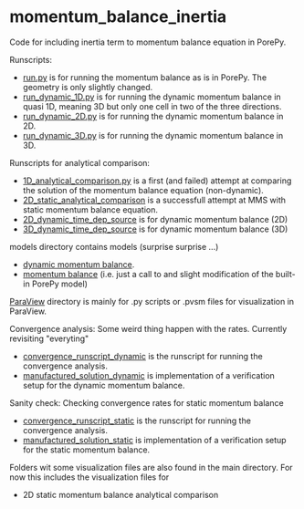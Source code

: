 # momentum_balance_inertia
Code for including inertia term to momentum balance equation in PorePy.

Runscripts:
* [run.py](./runscripts/run.py) is for running the momentum balance as is in PorePy. The geometry is only slightly changed.
* [run_dynamic_1D.py](./runscripts/run_dynamic_1D.py) is for running the dynamic momentum balance in quasi 1D, meaning 3D but only one cell in two of the three directions.
* [run_dynamic_2D.py](./runscripts/run_dynamic_2D.py) is for running the dynamic momentum balance in 2D.
* [run_dynamic_3D.py](./runscripts/run_dynamic_3D.py) is for running the dynamic momentum balance in 3D.

Runscripts for analytical comparison:
* [1D_analytical_comparison.py](./1D_analytical_comparison.py) is a first (and failed) attempt at comparing the solution of the momentum balance equation (non-dynamic).
* [2D_static_analytical_comparison](./1D_static_analytical_comparison.py) is a successfull attempt at MMS with static momentum balance equation.
* [2D_dynamic_time_dep_source](./2D_dynamic_time_dep_source.py) is for dynamic momentum balance (2D)
* [3D_dynamic_time_dep_source](./3D_dynamic_time_dep_source.py) is for dynamic momentum balance (3D)

models directory contains models (surprise surprise ...)
* [dynamic momentum balance](./models/dynamic_momentum_balance.py).
* [momentum balance](./models/no_inertia_momentum_balance.py) (i.e. just a call to and slight modification of the built-in PorePy model)

[ParaView](./ParaView/) directory is mainly for .py scripts or .pvsm files for visualization in ParaView.

Convergence analysis:
Some weird thing happen with the rates. Currently revisiting "everyting"
* [convergence_runscript_dynamic](./convergence_runscript_dynamic.py) is the runscript for running the convergence analysis.
* [manufactured_solution_dynamic](./manufactured_solution_dynamic.py) is implementation of a verification setup for the dynamic momentum balance. 

Sanity check: Checking convergence rates for static momentum balance
* [convergence_runscript_static](./convergence_runscript_static.py) is the runscript for running the convergence analysis.
* [manufactured_solution_static](./manufactured_solution_static.py) is implementation of a verification setup for the static momentum balance. 

Folders wit some visualization files are also found in the main directory. For now this includes the visualization files for
* 2D static momentum balance analytical comparison
